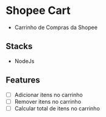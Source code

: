 # Shopee Cart
- Carrinho de Compras da Shopee

## Stacks
- NodeJs

## Features
- [ ] Adicionar itens no carrinho
- [ ] Remover itens no carrinho
- [ ] Calcular total de itens no carrinho